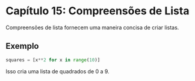 # Capítulo 15: Compreensões de Lista

Compreensões de lista fornecem uma maneira concisa de criar listas.

## Exemplo

```python
squares = [x**2 for x in range(10)]
```

Isso cria uma lista de quadrados de 0 a 9.